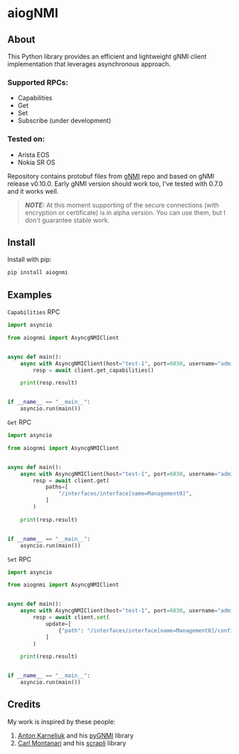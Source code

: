 # aiogNMI

## About

This Python library provides an efficient and lightweight gNMI client implementation that leverages asynchronous approach.

### Supported RPCs:

* Capabilities
* Get
* Set
* Subscribe (under development)

### Tested on:

* Arista EOS
* Nokia SR OS

Repository contains protobuf files from [gNMI](https://github.com/openconfig/gnmi/tree/master/proto) repo and based on gNMI release v0.10.0.
 Early gNMI version should work too, I've tested with 0.7.0 and it works well.

> **_NOTE:_**  At this moment supporting of the secure connections (with encryption or certificate) is in alpha version. You can use them, but I don't guarantee stable work.

## Install

Install with pip:

```bash
pip install aiognmi
```

## Examples

`Capabilities` RPC

```python
import asyncio

from aiognmi import AsyncgNMIClient


async def main():
    async with AsyncgNMIClient(host="test-1", port=6030, username="admin", password="admin", insecure=True) as client:
        resp = await client.get_capabilities()

    print(resp.result)


if __name__ == "__main__":
    asyncio.run(main())
```

`Get` RPC

```python
import asyncio

from aiognmi import AsyncgNMIClient


async def main():
    async with AsyncgNMIClient(host="test-1", port=6030, username="admin", password="admin", insecure=True) as client:
        resp = await client.get(
            paths=[
                "/interfaces/interface[name=Management0]",
            ]
        )

    print(resp.result)


if __name__ == "__main__":
    asyncio.run(main())
```

`Set` RPC

```python
import asyncio

from aiognmi import AsyncgNMIClient


async def main():
    async with AsyncgNMIClient(host="test-1", port=6030, username="admin", password="admin", insecure=True) as client:
        resp = await client.set(
            update=[
                {"path": "/interfaces/interface[name=Management0]/config", "data": {"description": "gnmi update test"}}
            ]
        )

    print(resp.result)


if __name__ == "__main__":
    asyncio.run(main())
```

## Credits

My work is inspired by these people:

1. [Anton Karneliuk](https://github.com/akarneliuk) and his [pyGNMI](https://github.com/akarneliuk/pygnmi) library
2. [Carl Montanari](https://github.com/carlmontanari) and his [scrapli](https://github.com/carlmontanari/scrapli) library
